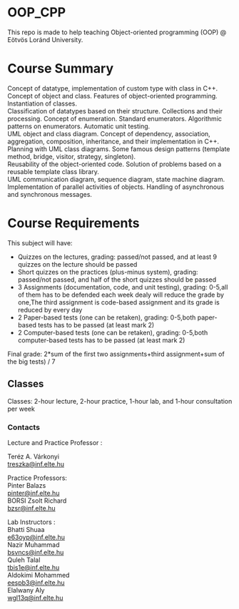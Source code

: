 # OOP_CPP
This repo is made to help teaching Object-oriented programming (OOP) @ Eötvös Loránd University.<br/>
<h1>Course Summary</h1>
Concept of datatype, implementation of custom type with class in C++. Concept of object and class. Features of object-oriented programming. Instantiation of classes.<br/>
Classification of datatypes based on their structure. Collections and their processing. Concept of enumeration. Standard enumerators. Algorithmic patterns on enumerators. Automatic unit testing. <br/>
UML object and class diagram. Concept of dependency, association, aggregation, composition, inheritance, and their implementation in C++. Planning with UML class diagrams. Some famous design patterns (template method, bridge, visitor, strategy, singleton).<br/>
Reusability of the object-oriented code. Solution of problems based on a reusable template class library.<br/>
UML communication diagram, sequence diagram, state machine diagram. Implementation of parallel activities of objects. Handling of asynchronous and synchronous messages.<br/>
<h1>Course Requirements </h1>
This subject will have:<br/>
<ul>
  <li>Quizzes on the lectures, grading: passed/not passed, and at least 9 quizzes on the lecture should be passed</li>
  <li>Short quizzes on the practices (plus-minus system), grading: passed/not passed, and half of the short quizzes should be passed</li>
  <li> 3 Assignments (documentation, code, and unit testing), grading: 0-5,all of them has to be defended each week dealy will reduce the grade by one,The third assignment is code-based assignment and its grade is reduced by every day  </li>
  <li> 2 Paper-based tests (one can be retaken), grading: 0-5,both paper-based tests has to be passed (at least mark 2) </li>
  <li>2 Computer-based tests (one can be retaken), grading: 0-5,both computer-based tests has to be passed (at least mark 2)</li>
  </ul>
  Final grade: 2*sum of the first two assignments+third assignment+sum of the big tests) / 7 <br/>
  
  <h2>Classes</h2>
  Classes: 2-hour lecture, 2-hour practice, 1-hour lab, and 1-hour consultation per week <br/>
  <h3>Contacts</h3>
  Lecture and Practice Professor : <br/>
  
  Teréz A. Várkonyi <br/>
  treszka@inf.elte.hu<br/>
  
  Practice Professors:<br/>
  Pinter Balazs<br/>
  pinter@inf.elte.hu <br/>
  BORSI Zsolt Richard<br/>
  bzsr@inf.elte.hu<br/>
  
  Lab Instructors : <br/>
  Bhatti Shuaa<br/>
  e63oyp@inf.elte.hu<br/>
  Nazir Muhammad<br/>
  bsvncs@inf.elte.hu<br/>
   Quleh Talal<br/>
  tbis1e@inf.elte.hu<br/>
  Aldokimi Mohammed<br/>
  eespb3@inf.elte.hu<br/>
  Elalwany Aly<br/>
  wgl13q@inf.elte.hu<br/>
  
  
  
  
  
  
  
  
  
